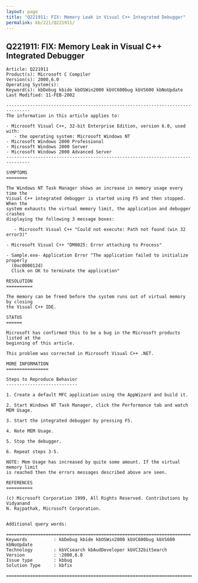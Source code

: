 ```yaml
---
layout: page
title: "Q221911: FIX: Memory Leak in Visual C++ Integrated Debugger"
permalink: kb/221/Q221911/
---
```


## Q221911: FIX: Memory Leak in Visual C++ Integrated Debugger

	Article: Q221911
	Product(s): Microsoft C Compiler
	Version(s): 2000,6.0
	Operating System(s): 
	Keyword(s): kbDebug kbide kbOSWin2000 kbVC600bug kbVS600 kbNoUpdate
	Last Modified: 11-FEB-2002
	
	-------------------------------------------------------------------------------
	The information in this article applies to:
	
	- Microsoft Visual C++, 32-bit Enterprise Edition, version 6.0, used with:
	   - the operating system: Microsoft Windows NT 
	- Microsoft Windows 2000 Professional 
	- Microsoft Windows 2000 Server 
	- Microsoft Windows 2000 Advanced Server 
	-------------------------------------------------------------------------------
	
	SYMPTOMS
	========
	
	The Windows NT Task Manager shows an increase in memory usage every time the
	Visual C++ integrated debugger is started using F5 and then stopped. When the
	system exhausts the virtual memory limit, the application and debugger crashes
	displaying the following 3 message boxes:
	
	   - Microsoft Visual C++ "Could not execute: Path not found (win 32 error3)"
	
	- Microsoft Visual C++ "DM0025: Error attaching to Process"
	
	- Sample.exe- Application Error "The application failed to initialize properly
	  (0xc000012d)
	  Click on OK to terminate the application"
	
	RESOLUTION
	==========
	
	The memory can be freed before the system runs out of virtual memory by closing
	the Visual C++ IDE.
	
	STATUS
	======
	
	Microsoft has confirmed this to be a bug in the Microsoft products listed at the
	beginning of this article.
	
	This problem was corrected in Microsoft Visual C++ .NET.
	
	MORE INFORMATION
	================
	
	Steps to Reproduce Behavior
	---------------------------
	
	1. Create a default MFC application using the AppWizard and build it.
	
	2. Start Windows NT Task Manager, click the Performance tab and watch MEM Usage.
	
	3. Start the integrated debugger by pressing F5.
	
	4. Note MEM Usage.
	
	5. Stop the debugger.
	
	6. Repeat steps 3-5.
	
	NOTE: Mem Usage has increased by quite some amount. If the virtual memory limit
	is reached then the errors messages described above are seen.
	
	REFERENCES
	==========
	
	(c) Microsoft Corporation 1999, All Rights Reserved. Contributions by Vidyanand
	N. Rajpathak, Microsoft Corporation.
	
	
	Additional query words:
	
	======================================================================
	Keywords          : kbDebug kbide kbOSWin2000 kbVC600bug kbVS600 kbNoUpdate 
	Technology        : kbVCsearch kbAudDeveloper kbVC32bitSearch
	Version           : :2000,6.0
	Issue type        : kbbug
	Solution Type     : kbfix
	
	=============================================================================
	
